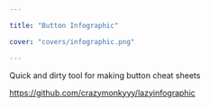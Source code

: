```yaml
---

title: "Button Infographic"

cover: "covers/infographic.png"

---
```


Quick and dirty tool for making button cheat sheets

https://github.com/crazymonkyyy/lazyinfographic